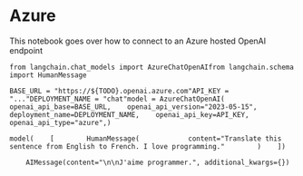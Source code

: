 Azure
=====

This notebook goes over how to connect to an Azure hosted OpenAI endpoint

    from langchain.chat_models import AzureChatOpenAIfrom langchain.schema import HumanMessage

    BASE_URL = "https://${TODO}.openai.azure.com"API_KEY = "..."DEPLOYMENT_NAME = "chat"model = AzureChatOpenAI(    openai_api_base=BASE_URL,    openai_api_version="2023-05-15",    deployment_name=DEPLOYMENT_NAME,    openai_api_key=API_KEY,    openai_api_type="azure",)

    model(    [        HumanMessage(            content="Translate this sentence from English to French. I love programming."        )    ])

        AIMessage(content="\n\nJ'aime programmer.", additional_kwargs={})